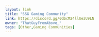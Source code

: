 ```yaml
---
layout: link
title: "SSG Gaming Community"
link: https://discord.gg/0dScM24llUezU9LN
owner: "ThatGuyFromAbove_"
tags: [Other,Gaming Communities]
---
```

